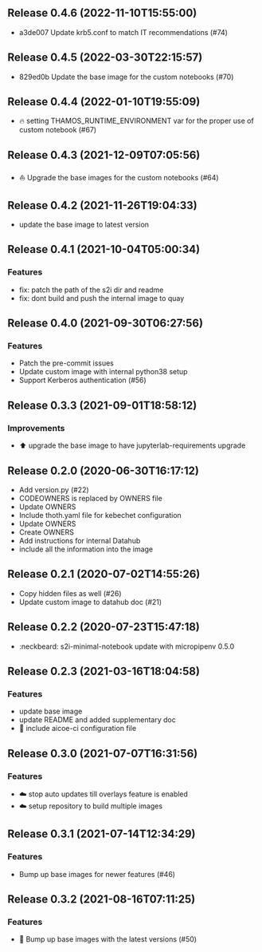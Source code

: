 
## Release 0.4.6 (2022-11-10T15:55:00)
* a3de007 Update krb5.conf to match IT recommendations (#74)

## Release 0.4.5 (2022-03-30T22:15:57)
* 829ed0b Update the base image for the custom notebooks (#70)

## Release 0.4.4 (2022-01-10T19:55:09)
* :fire: setting THAMOS_RUNTIME_ENVIRONMENT var for the proper use of custom notebook (#67)

## Release 0.4.3 (2021-12-09T07:05:56)
* :boat: Upgrade the base images for the custom notebooks (#64)

## Release 0.4.2 (2021-11-26T19:04:33)
* update the base image to latest version

## Release 0.4.1 (2021-10-04T05:00:34)
### Features
* fix: patch the path of the s2i dir and readme
* fix: dont build and push the internal image to quay

## Release 0.4.0 (2021-09-30T06:27:56)
### Features
* Patch the pre-commit issues
* Update custom image with internal python38 setup
* Support Kerberos authentication (#56)

## Release 0.3.3 (2021-09-01T18:58:12)
### Improvements
* :arrow_up: upgrade the base image to have jupyterlab-requirements upgrade

## Release 0.2.0 (2020-06-30T16:17:12)
* Add version.py (#22)
* CODEOWNERS is replaced by OWNERS file
* Update OWNERS
* Include thoth.yaml file for kebechet configuration
* Update OWNERS
* Create OWNERS
* Add instructions for internal Datahub
* include all the information into the image

## Release 0.2.1 (2020-07-02T14:55:26)
* Copy hidden files as well (#26)
* Update custom image to datahub doc (#21)

## Release 0.2.2 (2020-07-23T15:47:18)
* :neckbeard: s2i-minimal-notebook update with micropipenv 0.5.0

## Release 0.2.3 (2021-03-16T18:04:58)
### Features
* update base image
* update README and added supplementary doc
* :truck: include aicoe-ci configuration file

## Release 0.3.0 (2021-07-07T16:31:56)
### Features
* :cloud: stop auto updates till overlays feature is enabled
* :cloud: setup repository to build multiple images

## Release 0.3.1 (2021-07-14T12:34:29)
### Features
* Bump up base images for newer features (#46)

## Release 0.3.2 (2021-08-16T07:11:25)
### Features
* :ship: Bump up base images with the latest versions (#50)
